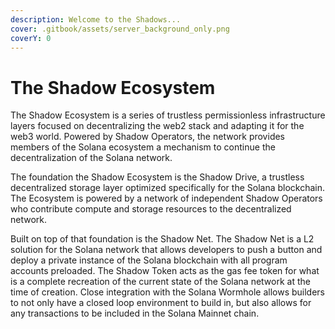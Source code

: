 ```yaml
---
description: Welcome to the Shadows...
cover: .gitbook/assets/server_background_only.png
coverY: 0
---
```


# The Shadow Ecosystem

The Shadow Ecosystem is a series of trustless permissionless infrastructure layers focused on decentralizing the web2 stack and adapting it for the web3 world. Powered by Shadow Operators, the network provides members of the Solana ecosystem a mechanism to continue the decentralization of the Solana network.

The foundation the Shadow Ecosystem is the Shadow Drive, a trustless decentralized storage layer optimized specifically for the Solana blockchain. The Ecosystem is powered by a network of independent Shadow Operators who contribute compute and storage resources to the decentralized network.

Built on top of that foundation is the Shadow Net. The Shadow Net is a L2 solution for the Solana network that allows developers to push a button and deploy a private instance of the Solana blockchain with all program accounts preloaded. The Shadow Token acts as the gas fee token for what is a complete recreation of the current state of the Solana network at the time of creation. Close integration with the Solana Wormhole allows builders to not only have a closed loop environment to build in, but also allows for any transactions to be included in the Solana Mainnet chain.

